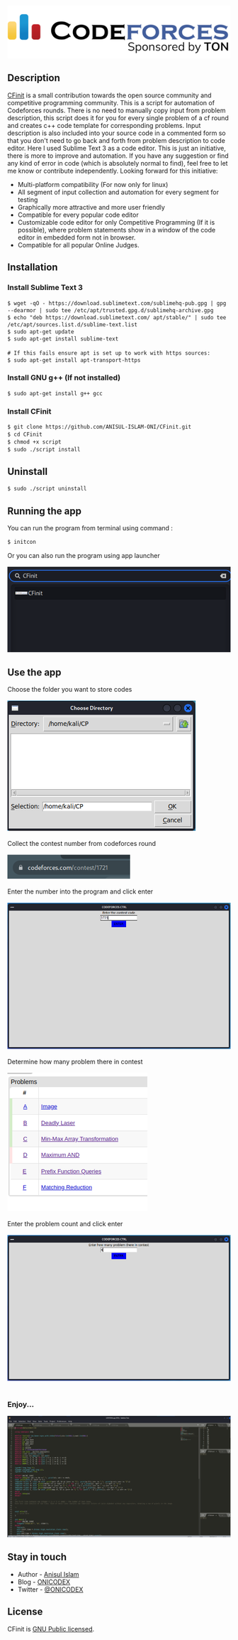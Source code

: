 
<p align="center">
  <a href="https://codeforces.com/" target="blank"><img src="codeforces.png" alt="Codeforces Logo" /></a>
</p>


## Description

[CFinit](https://github.com/ANISUL-ISLAM-ONI/CFinit) is a small contribution towards the open source community and competitive programming community. This is a script for automation of Codeforces rounds. There is no need to manually copy input from problem description, this script does it for you for every single problem of a cf round and creates c++ code template for corresponding problems. Input description is also included into your source code in a commented form so that you don't need to go back and forth from problem description to code editor. Here I used Sublime Text 3 as a code editor. This is just an initiative, there is more to improve and automation. If you have any suggestion or find any kind of error in code (which is absolutely normal to find), feel free to let me know or contribute independently. Looking forward for this initiative:
- Multi-platform compatibility (For now only for linux)
- All segment of input collection and automation for every segment for testing
- Graphically more attractive and more user friendly
- Compatible for every popular code editor
- Customizable code editor for only Competitive Programming (If it is possible), where problem statements show in a window of the code editor in embedded form not in browser.
- Compatible for all popular Online Judges.


## Installation
### Install Sublime Text 3
```
$ wget -qO - https://download.sublimetext.com/sublimehq-pub.gpg | gpg --dearmor | sudo tee /etc/apt/trusted.gpg.d/sublimehq-archive.gpg
$ echo "deb https://download.sublimetext.com/ apt/stable/" | sudo tee /etc/apt/sources.list.d/sublime-text.list
$ sudo apt-get update
$ sudo apt-get install sublime-text

# If this fails ensure apt is set up to work with https sources:
$ sudo apt-get install apt-transport-https
```
### Install GNU g++ (If not installed)
```
$ sudo apt-get install g++ gcc
```

### Install CFinit
```bash
$ git clone https://github.com/ANISUL-ISLAM-ONI/CFinit.git
$ cd CFinit
$ chmod +x script
$ sudo ./script install
```

## Uninstall

```bash
$ sudo ./script uninstall
```

## Running the app
You can run the program from terminal using command :
```bash
$ initcon
```
Or you can also run the program using app launcher<br><br>
![launcher](launcher.png)

## Use the app
Choose the folder you want to store codes<br><br>
![selectfolder](selectfolder.png)<br><br>
Collect the contest number from codeforces round<br><br>
![contestcode](contestcode.png)<br><br>
Enter the number into the program and click enter<br><br>
![contestnumber](contestnumber.png)<br><br>
Determine how many problem there in contest<br><br>
![problems](problems.png)<br><br>
Enter the problem count and click enter<br><br>
![problemsenter](problementer.png)<br><br>
### Enjoy...
![final](final.png)

## Stay in touch

- Author - [Anisul Islam](https://github.com/ANISUL-ISLAM-ONI)
- Blog - [ONICODEX](https://onicodex.blogspot.com/)
- Twitter - [@ONICODEX](https://twitter.com/ONICODEX)

## License

CFinit is [GNU Public licensed](LICENSE).
